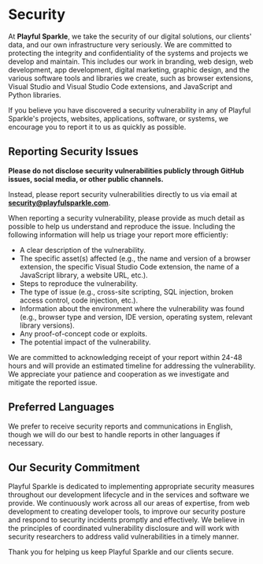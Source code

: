 # Security

At **Playful Sparkle**, we take the security of our digital solutions, our clients' data, and our own infrastructure very seriously. We are committed to protecting the integrity and confidentiality of the systems and projects we develop and maintain. This includes our work in branding, web design, web development, app development, digital marketing, graphic design, and the various software tools and libraries we create, such as browser extensions, Visual Studio and Visual Studio Code extensions, and JavaScript and Python libraries.

If you believe you have discovered a security vulnerability in any of Playful Sparkle's projects, websites, applications, software, or systems, we encourage you to report it to us as quickly as possible.

## Reporting Security Issues

**Please do not disclose security vulnerabilities publicly through GitHub issues, social media, or other public channels.**

Instead, please report security vulnerabilities directly to us via email at [**security@playfulsparkle.com**](mailto:security@playfulsparkle.com).

When reporting a security vulnerability, please provide as much detail as possible to help us understand and reproduce the issue. Including the following information will help us triage your report more efficiently:

* A clear description of the vulnerability.
* The specific asset(s) affected (e.g., the name and version of a browser extension, the specific Visual Studio Code extension, the name of a JavaScript library, a website URL, etc.).
* Steps to reproduce the vulnerability.
* The type of issue (e.g., cross-site scripting, SQL injection, broken access control, code injection, etc.).
* Information about the environment where the vulnerability was found (e.g., browser type and version, IDE version, operating system, relevant library versions).
* Any proof-of-concept code or exploits.
* The potential impact of the vulnerability.

We are committed to acknowledging receipt of your report within 24-48 hours and will provide an estimated timeline for addressing the vulnerability. We appreciate your patience and cooperation as we investigate and mitigate the reported issue.

## Preferred Languages

We prefer to receive security reports and communications in English, though we will do our best to handle reports in other languages if necessary.

## Our Security Commitment

Playful Sparkle is dedicated to implementing appropriate security measures throughout our development lifecycle and in the services and software we provide. We continuously work across all our areas of expertise, from web development to creating developer tools, to improve our security posture and respond to security incidents promptly and effectively. We believe in the principles of coordinated vulnerability disclosure and will work with security researchers to address valid vulnerabilities in a timely manner.

Thank you for helping us keep Playful Sparkle and our clients secure.